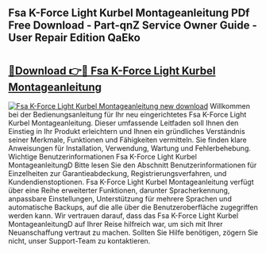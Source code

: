 ## Fsa K-Force Light Kurbel Montageanleitung PDf Free Download - Part-qnZ Service Owner Guide - User Repair Edition QaEko

# <h2><a href="http://df8jc0.blite.top/?on=Fsa+K-Force+Light+Kurbel+Montageanleitung">🔗Download 👉🔴 Fsa K-Force Light Kurbel Montageanleitung</a></h2>

[![Fsa K-Force Light Kurbel Montageanleitung new download](https://i.imgur.com/lujVjoI.png)](http://df8jc0.blite.top/?on=Fsa+K-Force+Light+Kurbel+Montageanleitung)
Willkommen bei der Bedienungsanleitung für Ihr neu eingerichtetes Fsa K-Force Light Kurbel Montageanleitung. Dieser umfassende Leitfaden soll Ihnen den Einstieg in Ihr Produkt erleichtern und Ihnen ein gründliches Verständnis seiner Merkmale, Funktionen und Fähigkeiten vermitteln. Sie finden klare Anweisungen für Installation, Verwendung, Wartung und Fehlerbehebung. Wichtige Benutzerinformationen Fsa K-Force Light Kurbel MontageanleitungD Bitte lesen Sie den Abschnitt Benutzerinformationen für Einzelheiten zur Garantieabdeckung, Registrierungsverfahren, und Kundendienstoptionen. Fsa K-Force Light Kurbel Montageanleitung verfügt über eine Reihe erweiterter Funktionen, darunter Spracherkennung, anpassbare Einstellungen, Unterstützung für mehrere Sprachen und automatische Backups, auf die alle über die Benutzeroberfläche zugegriffen werden kann. Wir vertrauen darauf, dass das Fsa K-Force Light Kurbel MontageanleitungD auf Ihrer Reise hilfreich war, um sich mit Ihrer Neuanschaffung vertraut zu machen. Sollten Sie Hilfe benötigen, zögern Sie nicht, unser Support-Team zu kontaktieren.
